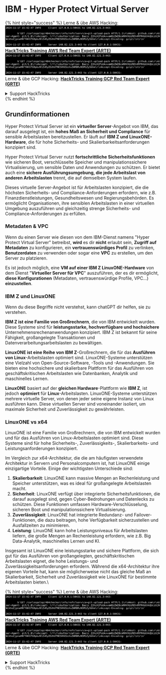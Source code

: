 # IBM - Hyper Protect Virtual Server

{% hint style="success" %}
Lerne & übe AWS Hacking:<img src="../../.gitbook/assets/image (1).png" alt="" data-size="line">[**HackTricks Training AWS Red Team Expert (ARTE)**](https://training.hacktricks.xyz/courses/arte)<img src="../../.gitbook/assets/image (1).png" alt="" data-size="line">\
Lerne & übe GCP Hacking: <img src="../../.gitbook/assets/image (2).png" alt="" data-size="line">[**HackTricks Training GCP Red Team Expert (GRTE)**<img src="../../.gitbook/assets/image (2).png" alt="" data-size="line">](https://training.hacktricks.xyz/courses/grte)

<details>

<summary>Support HackTricks</summary>

* Überprüfe die [**Abonnementpläne**](https://github.com/sponsors/carlospolop)!
* **Tritt der** 💬 [**Discord-Gruppe**](https://discord.gg/hRep4RUj7f) oder der [**Telegram-Gruppe**](https://t.me/peass) bei oder **folge** uns auf **Twitter** 🐦 [**@hacktricks\_live**](https://twitter.com/hacktricks\_live)**.**
* **Teile Hacking-Tricks, indem du PRs zu den** [**HackTricks**](https://github.com/carlospolop/hacktricks) und [**HackTricks Cloud**](https://github.com/carlospolop/hacktricks-cloud) GitHub-Repos einreichst.

</details>
{% endhint %}

## Grundinformationen

Hyper Protect Virtual Server ist ein **virtueller Server**-Angebot von IBM, das darauf ausgelegt ist, ein **hohes Maß an Sicherheit und Compliance** für sensible Arbeitslasten bereitzustellen. Er läuft auf **IBM Z und LinuxONE-Hardware**, die für hohe Sicherheits- und Skalierbarkeitsanforderungen konzipiert sind.

Hyper Protect Virtual Server nutzt **fortschrittliche Sicherheitsfunktionen** wie sicheren Boot, verschlüsselte Speicher und manipulationssichere Virtualisierung, um sensible Daten und Anwendungen zu schützen. Er bietet auch eine **sichere Ausführungsumgebung, die jede Arbeitslast von anderen Arbeitslasten** trennt, die auf demselben System laufen.

Dieses virtuelle Server-Angebot ist für Arbeitslasten konzipiert, die die höchsten Sicherheits- und Compliance-Anforderungen erfordern, wie z.B. Finanzdienstleistungen, Gesundheitswesen und Regierungsbehörden. Es ermöglicht Organisationen, ihre sensiblen Arbeitslasten in einer virtuellen Umgebung auszuführen und gleichzeitig strenge Sicherheits- und Compliance-Anforderungen zu erfüllen.

### Metadaten & VPC

Wenn du einen Server wie diesen von dem IBM-Dienst namens "Hyper Protect Virtual Server" betreibst, **wird** es dir **nicht** erlaubt sein, **Zugriff auf Metadaten** zu konfigurieren, ein **vertrauenswürdiges Profil** zu verlinken, **Benutzerdaten** zu verwenden oder sogar eine **VPC** zu erstellen, um den Server zu platzieren.

Es ist jedoch möglich, eine **VM auf einer IBM Z LinuxONE-Hardware** von dem Dienst "**Virtueller Server für VPC**" auszuführen, der es dir ermöglicht, **diese Konfigurationen** (Metadaten, vertrauenswürdige Profile, VPC...) **einzustellen**.

### IBM Z und LinuxONE

Wenn du diese Begriffe nicht verstehst, kann chatGPT dir helfen, sie zu verstehen.

**IBM Z ist eine Familie von Großrechnern**, die von IBM entwickelt wurden. Diese Systeme sind für **leistungsstarke, hochverfügbare und hochsichere** Unternehmensrechenanwendungen konzipiert. IBM Z ist bekannt für seine Fähigkeit, großangelegte Transaktionen und Datenverarbeitungsarbeitslasten zu bewältigen.

**LinuxONE ist eine Reihe von IBM Z**-Großrechnern, die für das **Ausführen von Linux**-Arbeitslasten optimiert sind. LinuxONE-Systeme unterstützen eine Vielzahl von Open-Source-Software, -Tools und -Anwendungen. Sie bieten eine hochsichere und skalierbare Plattform für das Ausführen von geschäftskritischen Arbeitslasten wie Datenbanken, Analytik und maschinelles Lernen.

**LinuxONE** basiert auf der **gleichen Hardware**-Plattform wie **IBM Z**, ist jedoch **optimiert** für **Linux**-Arbeitslasten. LinuxONE-Systeme unterstützen mehrere virtuelle Server, von denen jeder seine eigene Instanz von Linux ausführen kann. Diese virtuellen Server sind voneinander isoliert, um maximale Sicherheit und Zuverlässigkeit zu gewährleisten.

### LinuxONE vs x64

LinuxONE ist eine Familie von Großrechnern, die von IBM entwickelt wurden und für das Ausführen von Linux-Arbeitslasten optimiert sind. Diese Systeme sind für hohe Sicherheits-, Zuverlässigkeits-, Skalierbarkeits- und Leistungsanforderungen konzipiert.

Im Vergleich zur x64-Architektur, die die am häufigsten verwendete Architektur in Servern und Personalcomputern ist, hat LinuxONE einige einzigartige Vorteile. Einige der wichtigsten Unterschiede sind:

1. **Skalierbarkeit**: LinuxONE kann massive Mengen an Rechenleistung und Speicher unterstützen, was es ideal für großangelegte Arbeitslasten macht.
2. **Sicherheit**: LinuxONE verfügt über integrierte Sicherheitsfunktionen, die darauf ausgelegt sind, gegen Cyber-Bedrohungen und Datenlecks zu schützen. Diese Funktionen umfassen Hardware-Verschlüsselung, sicheren Boot und manipulationssichere Virtualisierung.
3. **Zuverlässigkeit**: LinuxONE hat integrierte Redundanz- und Failover-Funktionen, die dazu beitragen, hohe Verfügbarkeit sicherzustellen und Ausfallzeiten zu minimieren.
4. **Leistung**: LinuxONE kann hohe Leistungsniveaus für Arbeitslasten liefern, die große Mengen an Rechenleistung erfordern, wie z.B. Big Data-Analytik, maschinelles Lernen und KI.

Insgesamt ist LinuxONE eine leistungsstarke und sichere Plattform, die sich gut für das Ausführen von großangelegten, geschäftskritischen Arbeitslasten eignet, die hohe Leistungs- und Zuverlässigkeitsanforderungen erfordern. Während die x64-Architektur ihre eigenen Vorteile hat, kann sie möglicherweise nicht das gleiche Maß an Skalierbarkeit, Sicherheit und Zuverlässigkeit wie LinuxONE für bestimmte Arbeitslasten bieten.\\

{% hint style="success" %}
Lerne & übe AWS Hacking:<img src="../../.gitbook/assets/image (1).png" alt="" data-size="line">[**HackTricks Training AWS Red Team Expert (ARTE)**](https://training.hacktricks.xyz/courses/arte)<img src="../../.gitbook/assets/image (1).png" alt="" data-size="line">\
Lerne & übe GCP Hacking: <img src="../../.gitbook/assets/image (2).png" alt="" data-size="line">[**HackTricks Training GCP Red Team Expert (GRTE)**<img src="../../.gitbook/assets/image (2).png" alt="" data-size="line">](https://training.hacktricks.xyz/courses/grte)

<details>

<summary>Support HackTricks</summary>

* Überprüfe die [**Abonnementpläne**](https://github.com/sponsors/carlospolop)!
* **Tritt der** 💬 [**Discord-Gruppe**](https://discord.gg/hRep4RUj7f) oder der [**Telegram-Gruppe**](https://t.me/peass) bei oder **folge** uns auf **Twitter** 🐦 [**@hacktricks\_live**](https://twitter.com/hacktricks\_live)**.**
* **Teile Hacking-Tricks, indem du PRs zu den** [**HackTricks**](https://github.com/carlospolop/hacktricks) und [**HackTricks Cloud**](https://github.com/carlospolop/hacktricks-cloud) GitHub-Repos einreichst.

</details>
{% endhint %}

